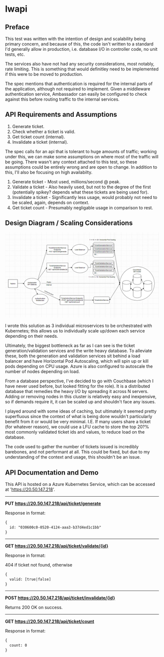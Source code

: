 # lwapi

## Preface
This test was written with the intention of design and scalability being primary concern, and because of this, the code isn't written to a standard I'd generally allow in production, i.e. database I/O in controller code, no unit tests, etc. 

The services also have not had any security considerations, most notably, rate limiting. This is something that would definitley need to be implemented if this were to be moved to production.

The spec mentions that authentication is required for the internal parts of the application, although not required to implement. Given a middleware authentication service, Ambassador can easily be configured to check against this before routing traffic to the internal services.

## API Requirements and Assumptions
1. Generate ticket.
2. Check whether a ticket is valid.
3. Get ticket count (internal).
4. Invalidate a ticket (internal).

The spec calls for an api that is tolerant to huge amounts of traffic; working under this, we can make some assumptions on where most of the traffic will be going. There wasn't any context attached to this test, so these assumptions could be entirely wrong and are open to change. In addition to this, I'll also be focusing on high availabilty.

1. Generate ticket - Most used, millions/second @ peak.
2. Validate a ticket - Also heavily used, but not to the degree of the first (potentially spikey? depends what these tickets are being used for).
3. Invalidate a ticket - Significantly less usage, would probably not need to be scaled, again, depends on context.
4. Get ticket count - Presumably negligable usage in comparison to rest.

## Design Diagram / Scaling Considerations
![](https://github.com/LukasCollishaw/lwapitest/blob/master/design.PNG)

I wrote this solution as 3 individual microservices to be orchestrated with Kubernetes; this allows us to individually scale up/down each service depending on their needs.

Ultimately, the biggest bottleneck as far as I can see is the ticket generation/validation services and the write heavy database. To alleviate these, both the generation and validation services sit behind a load balancer and have Horizontal Pod Autoscaling, which will spin up or kill pods depending on CPU usage. Azure is also configured to autoscale the number of nodes depending on load.

From a database perspective, I've decided to go with Couchbase (which I have never used before, but looked fitting for the role). It is a distributed database that remedies the heavy I/O by spreading it across N servers. Adding or removing nodes in this cluster is relatively easy and inexpensive, so if demands require it, it can be scaled up and shouldn't face any issues.

I played around with some ideas of caching, but ultimately it seemed pretty superfluous since the context of what is being done wouldn't particularly benefit from it or would be very minimal. I.E. If many users share a ticket (for whatever reason), we could use a LFU cache to store the top 20?% most commonly validated ticket ids and values, to reduce load on the database.

The code used to gather the number of tickets issued is incredibly barebones, and not performant at all. This could be fixed, but due to my understanding of the context and usage, this shouldn't be an issue.
## API Documentation and Demo
This API is hosted on a Azure Kubernetes Service, which can be accessed at 'https://20.50.147.218'.

***

**PUT https://20.50.147.218/api/ticket/generate**

Response in format:

```
{
  id: "030600c0-0520-4124-aaa3-b37d4ed1c1bb"
}
```
***
**GET https://20.50.147.218/api/ticket/validate/{id}**

Response in format:

404 if ticket not found, otherwise
```
{
  valid: [true|false]
}
```
***
**POST https://20.50.147.218/api/ticket/invalidate/{id}**

Returns 200 OK on success.

***
**GET https://20.50.147.218/api/ticket/count**

Response in format: 
```
{
  count: 0
}
```
